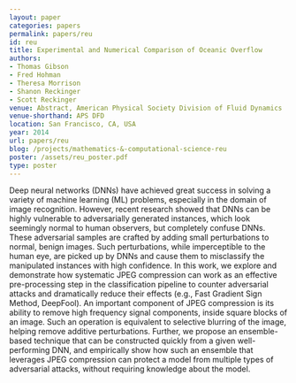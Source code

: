 ```yaml
---
layout: paper
categories: papers
permalink: papers/reu
id: reu
title: Experimental and Numerical Comparison of Oceanic Overflow
authors: 
- Thomas Gibson
- Fred Hohman
- Theresa Morrison
- Shanon Reckinger
- Scott Reckinger
venue: Abstract, American Physical Society Division of Fluid Dynamics
venue-shorthand: APS DFD
location: San Francisco, CA, USA
year: 2014
url: papers/reu
blog: /projects/mathematics-&-computational-science-reu
poster: /assets/reu_poster.pdf
type: poster
---
```


Deep neural networks (DNNs) have achieved great success in solving a variety of machine learning (ML) problems, especially in the domain of image recognition. 
However, recent research showed that DNNs can be highly vulnerable to adversarially generated instances, which look seemingly normal to human observers, but completely confuse DNNs. 
These adversarial samples are crafted by adding small perturbations to normal, benign images. 
Such perturbations, while imperceptible to the human eye, are picked up by DNNs and cause them to misclassify the manipulated instances with high confidence. 
In this work, we explore and demonstrate 
how systematic JPEG compression can work as an effective pre-processing step in the classification pipeline to  counter adversarial attacks and dramatically reduce their effects (e.g., Fast Gradient Sign Method, DeepFool). 
An important component of JPEG compression is its ability to remove high frequency signal components, inside square blocks of an image. 
Such an operation is equivalent to selective blurring of the image, helping remove additive perturbations.
Further, we propose an ensemble-based technique that can be constructed quickly from a given well-performing DNN, and empirically show how such an ensemble that leverages JPEG compression can protect a model from multiple types of adversarial attacks, without requiring knowledge about the model.

